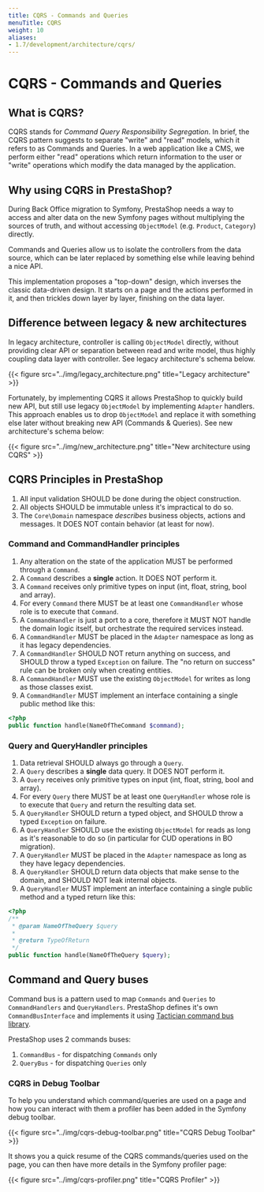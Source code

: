```yaml
---
title: CQRS - Commands and Queries
menuTitle: CQRS
weight: 10
aliases:
- 1.7/development/architecture/cqrs/
---
```


# CQRS - Commands and Queries

## What is CQRS?

CQRS stands for _Command Query Responsibility Segregation_. In brief, the CQRS pattern suggests to separate "write" and "read" models, which it refers to as Commands and Queries. In a web application like a CMS, we perform either "read" operations which return information to the user or "write" operations which modify the data managed by the application.

## Why using CQRS in PrestaShop?

During Back Office migration to Symfony, PrestaShop needs a way to access and alter data on the new Symfony pages without multiplying the sources of truth, and without accessing `ObjectModel` (e.g. `Product`, `Category`) directly.

Commands and Queries allow us to isolate the controllers from the data source, which can be later replaced by something else while leaving behind a nice API.

This implementation proposes a "top-down" design, which inverses the classic data-driven design. It starts on a page and the actions performed in it, and then trickles down layer by layer, finishing on the data layer.

## Difference between legacy & new architectures

In legacy architecture, controller is calling `ObjectModel` directly, without providing clear API or separation between read and write model, thus highly coupling data layer with controller. See legacy architecture's schema below.

{{< figure src="../img/legacy_architecture.png" title="Legacy architecture" >}}

Fortunately, by implementing CQRS it allows PrestaShop to quickly build new API, but still use legacy `ObjectModel` by implementing `Adapter` handlers. This approach enables us to drop `ObjectModel` and replace it with something else later without breaking new API (Commands & Queries). See new architecture's schema below:

{{< figure src="../img/new_architecture.png" title="New architecture using CQRS" >}}

## CQRS Principles in PrestaShop

1. All input validation SHOULD be done during the object construction.
2. All objects SHOULD be immutable unless it's impractical to do so.
3. The `Core\Domain` namespace _describes_ business objects, actions and messages. It DOES NOT contain behavior (at least for now).

### Command and CommandHandler principles

1. Any alteration on the state of the application MUST be performed through a `Command`.
2. A `Command` describes a __single__ action. It DOES NOT perform it.
3. A `Command` receives only primitive types on input (int, float, string, bool and array).
4. For every `Command` there MUST be at least one `CommandHandler` whose role is to execute that `Command`.
5. A `CommandHandler` is just a port to a core, therefore it MUST NOT handle the domain logic itself, but orchestrate the required services instead.
6. A `CommandHandler` MUST be placed in the `Adapter` namespace as long as it has legacy dependencies.
7. A `CommandHandler` SHOULD NOT return anything on success, and SHOULD throw a typed `Exception` on failure. The "no return on success" rule can be broken only when creating entities. 
8. A `CommandHandler` MUST use the existing `ObjectModel` for writes as long as those classes exist.
9. A `CommandHandler` MUST implement an interface containing a single public method like this:

```php
<?php
public function handle(NameOfTheCommand $command);
```

### Query and QueryHandler principles

1. Data retrieval SHOULD always go through a `Query`.
2. A `Query` describes a **single** data query. It DOES NOT perform it.
3. A `Query` receives only primitive types on input (int, float, string, bool and array).
4. For every `Query` there MUST be at least one `QueryHandler` whose role is to execute that `Query` and return the resulting data set.
5. A `QueryHandler` SHOULD return a typed object, and SHOULD throw a typed `Exception` on failure.
6. A `QueryHandler` SHOULD use the existing `ObjectModel` for reads as long as it's reasonable to do so (in particular for CUD operations in BO migration).
7. A `QueryHandler` MUST be placed in the `Adapter` namespace as long as they have legacy dependencies.
8. A `QueryHandler` SHOULD return data objects that make sense to the domain, and SHOULD NOT leak internal objects.
9. A `QueryHandler` MUST implement an interface containing a single public method and a typed return like this: 

```php
<?php
/**
 * @param NameOfTheQuery $query
 *
 * @return TypeOfReturn
 */
public function handle(NameOfTheQuery $query);
```

## Command and Query buses

Command bus is a pattern used to map `Commands` and `Queries` to `CommandHandlers` and `QueryHandlers`. PrestaShop defines it's own `CommandBusInterface` and implements it using [Tactician command bus library](https://tactician.thephpleague.com/).

PrestaShop uses 2 commands buses:

1. `CommandBus` - for dispatching `Commands` only
2. `QueryBus` - for dispatching `Queries` only

### CQRS in Debug Toolbar

To help you understand which command/queries are used on a page and how you can interact with them a profiler has been added in the Symfony debug toolbar.

{{< figure src="../img/cqrs-debug-toolbar.png" title="CQRS Debug Toolbar" >}}

It shows you a quick resume of the CQRS commands/queries used on the page, you can then have more details in the Symfony profiler page:

{{< figure src="../img/cqrs-profiler.png" title="CQRS Profiler" >}}
